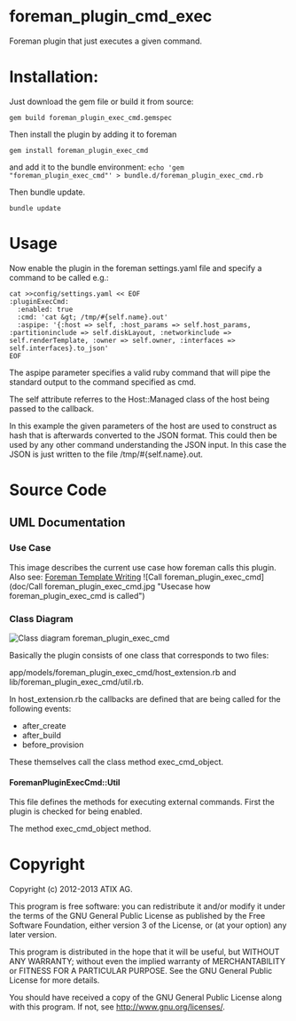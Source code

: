 # foreman_plugin_cmd_exec
Foreman plugin that just executes a given command.

# Installation:

Just download the gem file or build it from source:

```gem build foreman_plugin_exec_cmd.gemspec```

Then install the plugin by adding it to foreman

```gem install foreman_plugin_exec_cmd```

and add it to the bundle environment:
```echo 'gem "foreman_plugin_exec_cmd"' > bundle.d/foreman_plugin_exec_cmd.rb```

Then bundle update.

```bundle update```

# Usage

Now enable the plugin in the foreman settings.yaml file and specify a command to be called e.g.:
```
cat >>config/settings.yaml << EOF 
:pluginExecCmd:
  :enabled: true
  :cmd: 'cat &gt; /tmp/#{self.name}.out'
  :aspipe: '{:host => self, :host_params => self.host_params, :partitioninclude => self.diskLayout, :networkinclude => self.renderTemplate, :owner => self.owner, :interfaces => self.interfaces}.to_json'
EOF
```

The aspipe parameter specifies a valid ruby command that will pipe the standard output to the command specified as cmd.

The self attribute referres to the Host::Managed class of the host being passed to the callback.

In this example the given parameters of the host are used to construct as hash that is afterwards converted to the JSON format. This could then be used by any other command understanding the JSON input.
In this case the JSON is just written to the file /tmp/#{self.name}.out.

# Source Code

## UML Documentation

### Use Case

This image describes the current use case how foreman calls this plugin.
Also see: [Foreman Template Writing](http://projects.theforeman.org/projects/1/wiki/TemplateWriting)
![Call foreman_plugin_exec_cmd](doc/Call foreman_plugin_exec_cmd.jpg "Usecase how foreman_plugin_exec_cmd is called")

### Class Diagram

![Class diagram foreman_plugin_exec_cmd](doc/foreman_plugin_exec_cmd-diag.jpg "Class diagram of foreman_plugin_exec_cmd classes")

Basically the plugin consists of one class that corresponds to two files:

app/models/foreman\_plugin\_exec\_cmd/host\_extension.rb and lib/foreman\_plugin\_exec_cmd/util.rb.

In host_extension.rb the callbacks are defined that are being called for the following events:

* after_create
* after_build
* before_provision

These themselves call the class method exec_cmd_object.

#### ForemanPluginExecCmd::Util

This file defines the methods for executing external commands.
First the plugin is checked for being enabled.

The method exec\_cmd\_object method.

# Copyright

Copyright (c) 2012-2013 ATIX AG.

This program is free software: you can redistribute it and/or modify
it under the terms of the GNU General Public License as published by
the Free Software Foundation, either version 3 of the License, or
(at your option) any later version.

This program is distributed in the hope that it will be useful,
but WITHOUT ANY WARRANTY; without even the implied warranty of
MERCHANTABILITY or FITNESS FOR A PARTICULAR PURPOSE.  See the
GNU General Public License for more details.

You should have received a copy of the GNU General Public License
along with this program.  If not, see <http://www.gnu.org/licenses/>.
